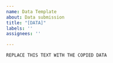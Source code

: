 ```yaml
---
name: Data Template
about: Data submission
title: "[DATA]"
labels: ''
assignees: ''

---
```


```
REPLACE THIS TEXT WITH THE COPIED DATA
```
